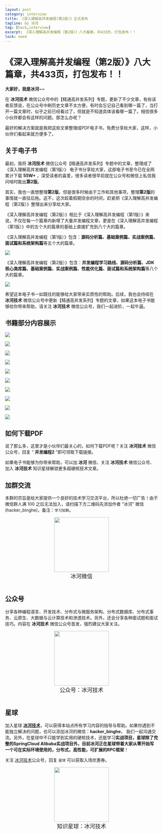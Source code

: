 ```yaml
---
layout: post
category: interview
title: 《深入理解高并发编程(第2版)》正式发布
tagline: by 冰河
tag: [hack,interview]
excerpt: 《深入理解高并发编程（第2版）》八大篇章，共433页，打包发布！！
lock: need
---
```


# 《深入理解高并发编程（第2版）》八大篇章，共433页，打包发布！！

**大家好，我是冰河~~**

在 **冰河技术** 微信公众号中的【精通高并发系列】专题，更新了不少文章，有些读者反馈说，在公众号中刷历史文章不太方便，有时会忘记自己看到哪一篇了，当打开一篇文章时，似乎之前已经看过了，但就是不知道具体该看哪一篇了。相信很多小伙伴都会有这样的问题。那怎么办呢？

最好的解决方案就是我把这些文章整理成PDF电子书，免费分享给大家，这样，小伙伴们看起来就方便多了。

## 关于电子书

最初，我将 **冰河技术** 微信公众号【精通高并发系列】专题中的文章，整理成了《深入理解高并发编程（第1版）》 电子书分享给大家，这部电子书至今已在全网累计下载 **55W+** ，深受读者的喜爱，很多读者很早前就在公众号和微信上私信我问啥时能出**第2版**。

其实，我也一直想整理**第2版**，但是很多时候由于工作和其他事项，整理**第2版**的事情就一直往后拖。这不，这次趁着假期空余的时间，赶紧把《深入理解高并发编程（第2版）》整理出来分享给大家。

《深入理解高并发编程（第2版）》相比于《深入理解高并发编程（第1版）》来说，不仅在每一个篇章内新增了大量并发编程文章，更是在《深入理解高并发编程（第1版）》中的五个大的篇章的基础上直接扩充到八个大的篇章。

《深入理解高并发编程（第1版）》包含：**源码分析篇、基础案例篇、实战案例篇、面试篇和系统架构篇**等五个大的篇章。

![](https://mmbiz.qpic.cn/mmbiz_png/2hHcUic5FEwHb8zAocty9LjeaYcpKbI6TMribGuHbmphOX9uTBc7B9xDoy76HrCTic3xPn4oR38FpoUW0YCiaq7sBw/640?wx_fmt=png&wxfrom=5&wx_lazy=1&wx_co=1)


《深入理解高并发编程（第2版）》包含：**并发编程学习路线、源码分析篇、JDK核心类库篇、基础案例篇、实战案例篇、性能优化篇、面试篇和系统架构篇**等八个大的篇章。

![](https://mmbiz.qpic.cn/mmbiz_png/2hHcUic5FEwHb8zAocty9LjeaYcpKbI6TcYuoAFo5dGwjltfia9egIf2qrmbV3zlnEZVibQPhEgRTzIgGpSMBpA6g/640?wx_fmt=png&wxfrom=5&wx_lazy=1&wx_co=1)

希望这本电子书一如既往的能够给大家带来实质性的帮助。后续，我也会持续在 **冰河技术** 微信公众号中更新【精通高并发系列】专题的文章，如果这本电子书能够给你带来帮助，请关注 **冰河技术** 微信公众号，我们一起进阶，一起牛逼。

## 书籍部分内容展示

![](https://mmbiz.qpic.cn/mmbiz_png/2hHcUic5FEwHb8zAocty9LjeaYcpKbI6TsLjIPU95uhPKKy2LYW1qSbTJHWEvNuIgsF2CYibk0PG59o0JjiazhhLQ/640?wx_fmt=png&wxfrom=5&wx_lazy=1&wx_co=1)



![](https://mmbiz.qpic.cn/mmbiz_png/2hHcUic5FEwHb8zAocty9LjeaYcpKbI6TertD6DMyG73URNEwDtIwYpGJLJ6yrzibAZTzz56F3N4tIMJE1pGC16g/640?wx_fmt=png&wxfrom=5&wx_lazy=1&wx_co=1)



![](https://mmbiz.qpic.cn/mmbiz_png/2hHcUic5FEwHb8zAocty9LjeaYcpKbI6TEm7PBav9UtmG77c6RJyVyW2ANdbiceB3UYg5bpiajal8d2RYNwfRcicCw/640?wx_fmt=png&wxfrom=5&wx_lazy=1&wx_co=1)


![](https://mmbiz.qpic.cn/mmbiz_png/2hHcUic5FEwHb8zAocty9LjeaYcpKbI6TzEhaf39odIrhErvIWBaYXaATCfcZICYCr2ouRFTx2W2RFWuPnd8wyw/640?wx_fmt=png&wxfrom=5&wx_lazy=1&wx_co=1)

![](https://mmbiz.qpic.cn/mmbiz_png/2hHcUic5FEwHb8zAocty9LjeaYcpKbI6T87aEwxuXwmiam1MorduHQuqNbVD2hHKVXr5o362EtCZicBVuzOaaNCsQ/640?wx_fmt=png&wxfrom=5&wx_lazy=1&wx_co=1)

![](https://mmbiz.qpic.cn/mmbiz_png/2hHcUic5FEwHb8zAocty9LjeaYcpKbI6TKdJTeibDvZ4Apjm8A7iakvu7qc6z8pvZmWb5DWn1D6DYqrSlQ7UDKIhw/640?wx_fmt=png&wxfrom=5&wx_lazy=1&wx_co=1)



![](https://mmbiz.qpic.cn/mmbiz_png/2hHcUic5FEwHb8zAocty9LjeaYcpKbI6T8ibsvV5rWkIP47Fc9wGYxVr53WKpyfNOyuCp1xGfd67QnSlphyGibYqQ/640?wx_fmt=png&wxfrom=5&wx_lazy=1&wx_co=1)



![](https://mmbiz.qpic.cn/mmbiz_png/2hHcUic5FEwHb8zAocty9LjeaYcpKbI6Tjro4bmicam66h1Gu9x8rsnPx3jGHLBG608kuqyOYG9GqOuFdbwyDWog/640?wx_fmt=png&wxfrom=5&wx_lazy=1&wx_co=1)



![](https://mmbiz.qpic.cn/mmbiz_png/2hHcUic5FEwHb8zAocty9LjeaYcpKbI6TqMsPkibGZUf8xUJBOX4sYLgmJFib9A6h7JYSBfAcVHGSklWaR2icg4pfg/640?wx_fmt=png&wxfrom=5&wx_lazy=1&wx_co=1)

![](https://mmbiz.qpic.cn/mmbiz_png/2hHcUic5FEwHb8zAocty9LjeaYcpKbI6Tsqd0KGpXPP23bicxzEsHNltpZyudkyNShBgib533t6bdUSRRRbxSoicrw/640?wx_fmt=png&wxfrom=5&wx_lazy=1&wx_co=1)



## 如何下载PDF

说了那么多，这里才是小伙伴们最关心的，如何下载PDF呢？关注 **冰河技术** 微信公众号，回复 “ **并发编程2** ”即可领取下载链接。

如果电子书能够为你带来帮助，可以加 **冰河** 微信、关注 **冰河技术** 微信公众号、加入 **冰河技术** 知识星球解锁更多超硬核技术文章。


## 加群交流

本群的宗旨是给大家提供一个良好的技术学习交流平台，所以杜绝一切广告！由于微信群人满 100 之后无法加入，请扫描下方二维码先添加作者 “冰河” 微信(hacker_binghe)，备注：`学习加群`。

<div align="center">
    <img src="https://binghe001.github.io/images/personal/hacker_binghe.jpg?raw=true" width="180px">
    <div style="font-size: 18px;">冰河微信</div>
    <br/>
</div>




## 公众号

分享各种编程语言、开发技术、分布式与微服务架构、分布式数据库、分布式事务、云原生、大数据与云计算技术和渗透技术。另外，还会分享各种面试题和面试技巧。内容在 **冰河技术** 微信公众号首发，强烈建议大家关注。

<div align="center">
    <img src="https://img-blog.csdnimg.cn/20210426115714643.jpg?raw=true" width="180px">
    <div style="font-size: 18px;">公众号：冰河技术</div>
    <br/>
</div>



## 星球

加入星球 **[冰河技术](http://m6z.cn/6aeFbs)**，可以获得本站点所有学习内容的指导与帮助。如果你遇到不能独立解决的问题，也可以添加冰河的微信：**hacker_binghe**， 我们一起沟通交流。另外，在星球中不只能学到实用的硬核技术，还能学习**实战项目，星球除了完整的SpringCloud Alibaba实战项目外，目前冰河正在星球带着大家从零开始写一个可在实际环境使用的，分布式，高性能，可扩展的RPC框架**！

关注 [冰河技术](https://img-blog.csdnimg.cn/20210426115714643.jpg?raw=true)公众号，回复 `星球` 可以获取入场优惠券。

<div align="center">
    <img src="https://binghe001.github.io/images/personal/xingqiu.png?raw=true" width="180px">
    <div style="font-size: 18px;">知识星球：冰河技术</div>
    <br/>
</div>